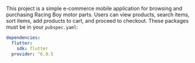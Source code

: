 This project is a simple e-commerce mobile application for browsing and purchasing Racing Boy motor parts. Users can view products, search items, sort items, add products to cart, and proceed to checkout. These packages must be in your `pubspec.yaml`:

```yaml
dependencies:
  flutter:
    sdk: flutter
  provider: ^6.0.5


